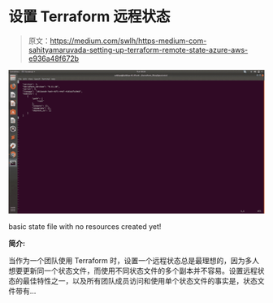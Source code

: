 # 设置 Terraform 远程状态

> 原文：<https://medium.com/swlh/https-medium-com-sahityamaruvada-setting-up-terraform-remote-state-azure-aws-e936a48f672b>

![](img/4972dcf95d6790e48f2990f39c4fac93.png)

basic state file with no resources created yet!

**简介:**

当作为一个团队使用 Terraform 时，设置一个远程状态总是最理想的，因为多人想要更新同一个状态文件，而使用不同状态文件的多个副本并不容易。设置远程状态的最佳特性之一，以及所有团队成员访问和使用单个状态文件的事实是，状态文件带有…